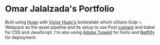 # Omar Jalalzada's Portfolio

Built using [Hugo](https://gohugo.io/) with [Victor Hugo's](https://github.com/netlify/victor-hugo) boilerplate which utilizes Gulp + Webpack as the asset pipeline and its setup to use Post [cssnext](http://cssnext.io/features/) and babel for CSS and JavaScript. I'm also using [Adobe Typekit](https://typekit.com) for fonts and [Netflify](https://www.netlify.com/) for deployment.